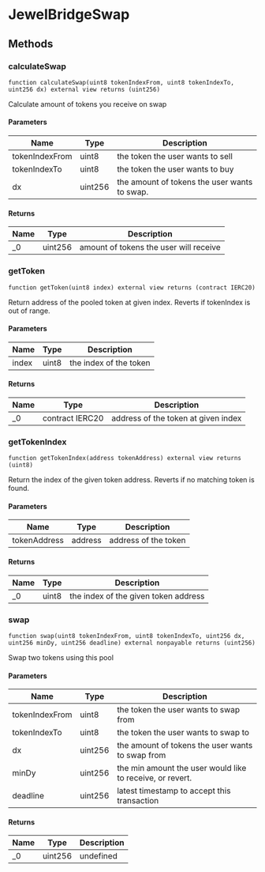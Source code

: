 # JewelBridgeSwap









## Methods

### calculateSwap

```solidity
function calculateSwap(uint8 tokenIndexFrom, uint8 tokenIndexTo, uint256 dx) external view returns (uint256)
```

Calculate amount of tokens you receive on swap



#### Parameters

| Name | Type | Description |
|---|---|---|
| tokenIndexFrom | uint8 | the token the user wants to sell |
| tokenIndexTo | uint8 | the token the user wants to buy |
| dx | uint256 | the amount of tokens the user wants to swap.  |

#### Returns

| Name | Type | Description |
|---|---|---|
| _0 | uint256 | amount of tokens the user will receive |

### getToken

```solidity
function getToken(uint8 index) external view returns (contract IERC20)
```

Return address of the pooled token at given index. Reverts if tokenIndex is out of range.



#### Parameters

| Name | Type | Description |
|---|---|---|
| index | uint8 | the index of the token |

#### Returns

| Name | Type | Description |
|---|---|---|
| _0 | contract IERC20 | address of the token at given index |

### getTokenIndex

```solidity
function getTokenIndex(address tokenAddress) external view returns (uint8)
```

Return the index of the given token address. Reverts if no matching token is found.



#### Parameters

| Name | Type | Description |
|---|---|---|
| tokenAddress | address | address of the token |

#### Returns

| Name | Type | Description |
|---|---|---|
| _0 | uint8 | the index of the given token address |

### swap

```solidity
function swap(uint8 tokenIndexFrom, uint8 tokenIndexTo, uint256 dx, uint256 minDy, uint256 deadline) external nonpayable returns (uint256)
```

Swap two tokens using this pool



#### Parameters

| Name | Type | Description |
|---|---|---|
| tokenIndexFrom | uint8 | the token the user wants to swap from |
| tokenIndexTo | uint8 | the token the user wants to swap to |
| dx | uint256 | the amount of tokens the user wants to swap from |
| minDy | uint256 | the min amount the user would like to receive, or revert. |
| deadline | uint256 | latest timestamp to accept this transaction |

#### Returns

| Name | Type | Description |
|---|---|---|
| _0 | uint256 | undefined |





